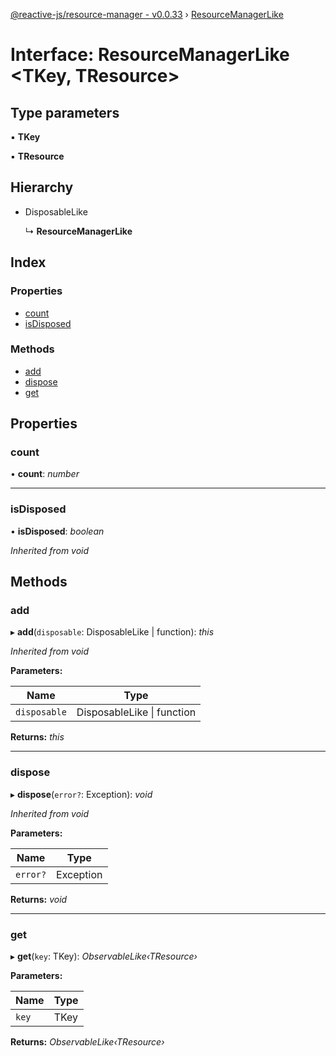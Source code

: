 [@reactive-js/resource-manager - v0.0.33](../README.md) › [ResourceManagerLike](resourcemanagerlike.md)

# Interface: ResourceManagerLike <**TKey, TResource**>

## Type parameters

▪ **TKey**

▪ **TResource**

## Hierarchy

* DisposableLike

  ↳ **ResourceManagerLike**

## Index

### Properties

* [count](resourcemanagerlike.md#count)
* [isDisposed](resourcemanagerlike.md#isdisposed)

### Methods

* [add](resourcemanagerlike.md#add)
* [dispose](resourcemanagerlike.md#dispose)
* [get](resourcemanagerlike.md#get)

## Properties

###  count

• **count**: *number*

___

###  isDisposed

• **isDisposed**: *boolean*

*Inherited from void*

## Methods

###  add

▸ **add**(`disposable`: DisposableLike | function): *this*

*Inherited from void*

**Parameters:**

Name | Type |
------ | ------ |
`disposable` | DisposableLike &#124; function |

**Returns:** *this*

___

###  dispose

▸ **dispose**(`error?`: Exception): *void*

*Inherited from void*

**Parameters:**

Name | Type |
------ | ------ |
`error?` | Exception |

**Returns:** *void*

___

###  get

▸ **get**(`key`: TKey): *ObservableLike‹TResource›*

**Parameters:**

Name | Type |
------ | ------ |
`key` | TKey |

**Returns:** *ObservableLike‹TResource›*
